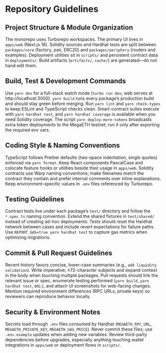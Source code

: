 # Repository Guidelines

## Project Structure & Module Organization
The monorepo uses Turborepo workspaces. The primary UI lives in `apps/web` (Next.js 16). Solidity sources and Hardhat tests are split between `packages/core` (factory, pair, ERC20) and `packages/periphery` (routers and examples). Deployment utilities sit in `scripts/` and persistent contract data in `deployments/`. Build artifacts (`artifacts/`, `cache/`) are generated—do not hand edit them.

## Build, Test & Development Commands
Use `yarn dev` for a full-stack watch mode (`turbo run dev`; web serves at http://localhost:3000). `yarn build` runs every package’s production build and should stay green before merging. Run `yarn lint` and `yarn check-types` to keep ESLint and TypeScript checks clean. Smart-contract suites execute with `yarn hardhat test`, and `yarn hardhat coverage` is available when you need Solidity coverage. The script `yarn deploy-more-tokens` broadcasts extra token deployments to the MegaETH testnet; run it only after exporting the required env vars.

## Coding Style & Naming Conventions
TypeScript follows Prettier defaults (two-space indentation, single quotes) enforced via `yarn format`. Keep React components PascalCase and colocate feature hooks or utilities beside their usage in `apps/web`. Solidity contracts use Warp naming conventions; make filenames match the contract they contain and prefer internal comments over inline explanations. Keep environment-specific values in `.env` files referenced by Turborepo.

## Testing Guidelines
Contract tests live under each package’s `test/` directory and follow the `*.spec.ts` naming convention. Extend the shared fixtures in `test/shared/` instead of creating ad-hoc deployments. Tests should reset the Hardhat network between cases and include revert expectations for failure paths. Use `REPORT_GAS=true yarn hardhat test` to capture gas metrics when optimizing migrations.

## Commit & Pull Request Guidelines
Recent history favors concise, lower-case summaries (e.g., `add liquidity validation`). Write imperative, ≤72-character subjects and expand context in the body when touching multiple packages. Pull requests should link the relevant issue or spec, enumerate testing performed (`yarn build`, `yarn hardhat test`, etc.), and attach UI screenshots for web-facing changes. Mention required environment differences (RPC URLs, private keys) so reviewers can reproduce behavior locally.

## Security & Environment Notes
Secrets load through `.env` files consumed by Hardhat (`MEGAETH_RPC_URL`, `MEGAETH_PRIVATE_KEY`, `MEGAETH_GAS_PRICE`). Never commit these files; use `.env.example` updates when adding new variables. Review third-party dependencies before upgrades, especially anything touching wallet integrations in `apps/web` or deployment flows in `scripts/`.
